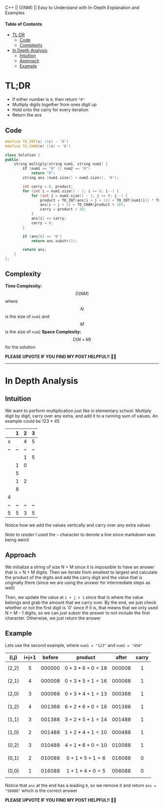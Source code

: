 C++ || O(NM) || Easy to Understand with In-Depth Explanation and Examples

#### Table of Contents

- [TL;DR](#tldr)
  - [Code](#code)
  - [Complexity](#complexity)
- [In Depth Analysis](#in-depth-analysis)
  - [Intuition](#intuition)
  - [Approach](#approach)
  - [Example](#example)

# TL;DR

* If either number is `0`, then return `"0"`
* Multiply digits together from ones digit up
* Hold onto the carry for every iteration
* Return the ans

## Code

```c++
#define TO_INT(c) ((c) - '0')
#define TO_CHAR(n) ((n) + '0')

class Solution {
public:
    string multiply(string num1, string num2) {
        if (num1 == "0" || num2 == "0")
            return "0";
        string ans (num1.size() + num2.size(), '0');

        int carry = 0, product;
        for (int i = num1.size() - 1; i >= 0; i--) {
            for (int j = num2.size() - 1; j >= 0; j--) {
                product = TO_INT(ans[i + j + 1]) + TO_INT(num1[i]) * TO_INT(num2[j]) + carry;
                ans[i + j + 1] = TO_CHAR(product % 10);
                carry = product / 10;
            }
            ans[i] += carry;
            carry = 0;
        }

        if (ans[0] == '0')
            return ans.substr(1);

        return ans;
    }
};
```

## Complexity

**Time Complexity:** $$O(NM)$$ where $$N$$ is the size of `num1` and $$M$$ is the size of `num2`
**Space Complexity:** $$O(N + M)$$ for the solution

**PLEASE UPVOTE IF YOU FIND MY POST HELPFUL!! 🥺😁**

---

# In Depth Analysis

## Intuition

We want to perform multiplication just like in elementary school: Multiply digit by digit, carry over any extra, and add it to a running sum of values. An example could be
123 * 45

|   | 1 | 2 | 3 |
|:-:|:-:|:-:|:-:|
| x |   | 4 | 5 |
| ~ | ~ | ~ | ~ |
|   |   | 1 | 5 |
|   | 1 | 0 |   |
|   | 5 |   |   |
|   | 1 | 2 |   |
|   | 8 |   |   |
| 4 |   |   |   |
| ~ | ~ | ~ | ~ |
| 5 | 5 | 3 | 5 |

Notice how we add the values vertically and carry over any extra values 

*Note to reader* I used the `~` character to denote a line since markdown was being weird

## Approach 

We initialize a string of size N + M since it is impossible to have an answer that is > N + M digits. Then we iterate from smallest to largest and calculate the product of the digits and add the carry digit and the value that is originally there (since we are using the answer for intermediate steps as well)

Then, we update the value at `i + j + 1` since that is where the value belongs and grab the amount that we carry over. By the end, we just check whether or not the first digit is '0' since if it is, that means that we only used N + M - 1 digits, so we can just substr the answer to not include the first character. Otherwise, we just return the answer

## Example

Lets use the second example, where `num1 = "123"` and `num2 = "456"`

| (i,j) | i+j+1 | before |         product        |  after | carry |
|:-----:|:-----:|:------:|:----------------------:|:------:|:-----:|
| (2,2) |   5   | 000000 | $$0 + 3 * 6 + 0 = 18$$ | 000008 |   1   |
| (2,1) |   4   | 000008 | $$0 + 3 * 5 + 1 = 16$$ | 000068 |   1   |
| (2,0) |   3   | 000068 | $$0 + 3 * 4 + 1 = 13$$ | 000368 |   1   |
| (1,2) |   4   | 001368 | $$6 + 2 * 6 + 0 = 18$$ | 001388 |   1   |
| (1,1) |   3   | 001388 | $$3 + 2 * 5 + 1 = 14$$ | 001488 |   1   |
| (1,0) |   2   | 001488 | $$1 + 2 * 4 + 1 = 10$$ | 000488 |   1   |
| (0,2) |   3   | 010488 | $$4 + 1 * 6 + 0 = 10$$ | 010088 |   1   |
| (0,1) |   2   | 010088 |  $$0 + 1 * 5 + 1 = 6$$ | 016088 |   0   |
| (0,0) |   1   | 016088 |  $$1 + 1 * 4 + 0 = 5$$ | 056088 |   0   |

Notice that `ans` at the end has a leading `0`, so we remove it and return `ans = "56088"` which is the correct answer

**PLEASE UPVOTE IF YOU FIND MY POST HELPFUL!! 🥺😁**